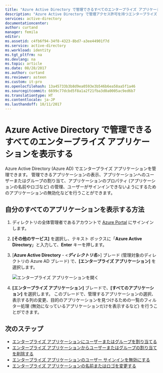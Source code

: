 ```yaml
---
title: "Azure Active Directory で管理できるすべてのエンタープライズ アプリケーションを表示する | Microsoft Docs"
description: "Azure Active Directory で管理アクセス許可を持つエンタープライズ アプリケーションの一覧を表示する方法"
services: active-directory
documentationcenter: 
author: curtand
manager: femila
editor: 
ms.assetid: c4fb6f94-34f8-4323-8bd7-a3ee44901f7d
ms.service: active-directory
ms.workload: identity
ms.tgt_pltfrm: na
ms.devlang: na
ms.topic: article
ms.date: 08/28/2017
ms.author: curtand
ms.reviewer: asteen
ms.custom: it-pro
ms.openlocfilehash: 13a45733b3b8d9ea0593e3b546b6ea58aa5f1a46
ms.sourcegitcommit: 6699c77dcbd5f8a1a2f21fba3d0a0005ac9ed6b7
ms.translationtype: HT
ms.contentlocale: ja-JP
ms.lasthandoff: 10/11/2017
---
```

# <a name="view-all-the-enterprise-apps-that-i-can-manage-in-azure-active-directory"></a>Azure Active Directory で管理できるすべてのエンタープライズ アプリケーションを表示する
Azure Active Directory (Azure AD) でエンタープライズ アプリケーションを管理できます。 管理できるアプリケーションの表示、アプリケーションへのユーザーまたはグループの割り当て、アプリケーションのプロパティ (アプリケーションの名前やロゴなど) の管理、ユーザーがサインインできないようにするためのアプリケーションの無効化などを行うことができます。

## <a name="how-do-i-view-all-my-apps"></a>自分のすべてのアプリケーションを表示する方法
1. ディレクトリの全体管理者であるアカウントで [Azure Portal](https://portal.azure.com) にサインインします。
2. **[その他のサービス]** を選択し、テキスト ボックスに「**Azure Active Directory**」と入力して、**Enter** キーを押します。
3. [**Azure Active Directory** - <***ディレクトリ名***>] ブレード (管理対象のディレクトリの Azure AD ブレード) で、**[エンタープライズ アプリケーション]** を選択します。

    ![エンタープライズ アプリケーションを開く](./media/active-directory-coreapps-view-azure-portal/open-enterprise-apps.png)
4. **[エンタープライズ アプリケーション]** ブレードで、**[すべてのアプリケーション]** を選択します。 このブレードで、管理するアプリケーションの選択、表示する列の変更、目的のアプリケーションを見つけるための一覧のフィルター処理 (無効になっているアプリケーションだけを表示するなど) を行うことができます。

## <a name="next-steps"></a>次のステップ
* [エンタープライズ アプリケーションにユーザーまたはグループを割り当てる](active-directory-coreapps-assign-user-azure-portal.md)
* [エンタープライズ アプリケーションからユーザーまたはグループの割り当てを削除する](active-directory-coreapps-remove-assignment-azure-portal.md)
* [エンタープライズ アプリケーションのユーザー サインインを無効にする](active-directory-coreapps-disable-app-azure-portal.md)
* [エンタープライズ アプリケーションの名前またはロゴを変更する](active-directory-coreapps-change-app-logo-user-azure-portal.md)
